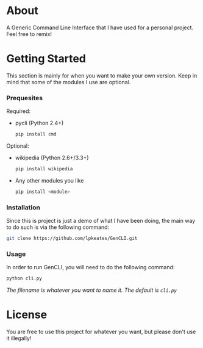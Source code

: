 # About
A Generic Command Line Interface that I have used for a personal project. Feel free to remix!

# Getting Started
This section is mainly for when you want to make your own version. Keep in mind that some of the modules I use are optional.

### Prequesites
Required:
* pycli (Python 2.4+)
  ```sh
  pip install cmd
  ```
Optional:
* wikipedia (Python 2.6+/3.3+)
  ```sh
  pip install wikipedia
  ```
* Any other modules you like
  ```sh
  pip install <module>
  ```

### Installation
Since this is project is just a demo of what I have been doing, the main way to do such is via the following command:
```sh
git clone https://github.com/lpkeates/GenCLI.git
```

### Usage
In order to run GenCLI, you will need to do the following command:
```sh
python cli.py
```
*The filename is whatever you want to name it. The default is `cli.py`*

# License
You are free to use this project for whatever you want, but please don't use it illegally!
